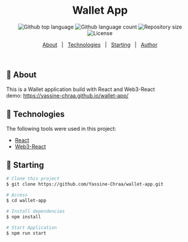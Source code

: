 
<h1 align="center">Wallet App</h1>

<p align="center">
  <img alt="Github top language" src="https://img.shields.io/github/languages/top/Yassine-Chraa/wallet-app?color=56BEB8">

  <img alt="Github language count" src="https://img.shields.io/github/languages/count/Yassine-Chraa/wallet-app?color=56BEB8">

  <img alt="Repository size" src="https://img.shields.io/github/repo-size/Yassine-Chraa/wallet-app?color=56BEB8">

  <img alt="License" src="https://img.shields.io/github/license/Yassine-Chraa/wallet-app?color=56BEB8">

  <!-- <img alt="Github issues" src="https://img.shields.io/github/issues/Yassine-Chraa/wallet-app?color=56BEB8" /> -->

  <!-- <img alt="Github forks" src="https://img.shields.io/github/forks/Yassine-Chraa/wallet-app?color=56BEB8" /> -->

  <!-- <img alt="Github stars" src="https://img.shields.io/github/stars/Yassine-Chraa/wallet-app?color=56BEB8" /> -->
</p>
<p align="center">
  <a href="#dart-about">About</a> &#xa0; | &#xa0; 
  <a href="#rocket-technologies">Technologies</a> &#xa0; | &#xa0;
  <a href="#checkered_flag-starting">Starting</a> &#xa0; | &#xa0;
  <a href="https://github.com/Yassine-Chraa" target="_blank">Author</a>
</p>

<br>

## :dart: About ##
This is a Wallet application build with React and Web3-React <br/>
demo: https://yassine-chraa.github.io/wallet-app/



## :rocket: Technologies ##

The following tools were used in this project:

- [React](https://reactnative.dev/)
- [Web3-React](https://github.com/Uniswap/web3-react)

## :checkered_flag: Starting ##

```bash
# Clone this project
$ git clone https://github.com/Yassine-Chraa/wallet-app.git

# Access
$ cd wallet-app

# Install dependencies
$ npm install 

# Start Application
$ npm run start

